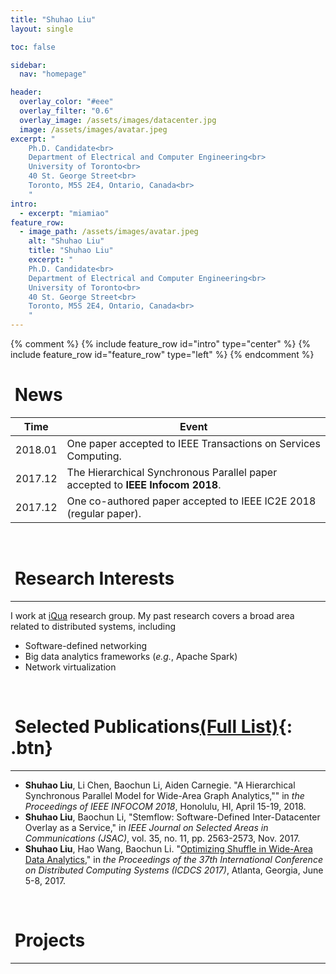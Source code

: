 ```yaml
---
title: "Shuhao Liu"
layout: single

toc: false

sidebar:
  nav: "homepage"

header:
  overlay_color: "#eee"
  overlay_filter: "0.6"
  overlay_image: /assets/images/datacenter.jpg
  image: /assets/images/avatar.jpeg
excerpt: "
    Ph.D. Candidate<br>
    Department of Electrical and Computer Engineering<br>
    University of Toronto<br>
    40 St. George Street<br>
    Toronto, M5S 2E4, Ontario, Canada<br>
    "
intro:
  - excerpt: "miamiao"
feature_row:
  - image_path: /assets/images/avatar.jpeg
    alt: "Shuhao Liu"
    title: "Shuhao Liu"
    excerpt: "
    Ph.D. Candidate<br>
    Department of Electrical and Computer Engineering<br>
    University of Toronto<br>
    40 St. George Street<br>
    Toronto, M5S 2E4, Ontario, Canada<br>
    "
---
```


{% comment %}
{% include feature_row id="intro" type="center" %}
{% include feature_row id="feature_row" type="left" %}
{% endcomment %}

# <i class="fa fa-newspaper fa-fw"></i>&nbsp;News

| Time  | Event |
|-------|-------|
|2018.01| One paper accepted to IEEE Transactions on Services Computing.|
|2017.12| The Hierarchical Synchronous Parallel paper accepted to **IEEE Infocom 2018**.|
|2017.12| One co-authored paper accepted to IEEE IC2E 2018 (regular paper).|

<br>

# <i class="fa fa-microchip fa-fw"></i>&nbsp;Research Interests
------------------

I work at [iQua](iqua.ece.toronto.edu) research group. My past research covers a broad area related to distributed systems, including
* Software-defined networking
* Big data analytics frameworks (*e.g.*, Apache Spark)
* Network virtualization

<br>

# <i class="fa fa-book fa-fw"></i>&nbsp;Selected Publications[(Full List)](/publication.html){: .btn}
------------------

+ **Shuhao Liu**, Li Chen, Baochun Li, Aiden Carnegie. "A Hierarchical Synchronous Parallel Model for Wide-Area Graph Analytics,"" in *the Proceedings of IEEE INFOCOM 2018*, Honolulu, HI, April 15-19, 2018.
+ **Shuhao Liu**, Baochun Li, "Stemflow: Software-Defined Inter-Datacenter Overlay as a Service," in *IEEE Journal on Selected Areas in Communications (JSAC)*, vol. 35, no. 11, pp. 2563-2573, Nov. 2017.
+ **Shuhao Liu**, Hao Wang, Baochun Li. "[Optimizing Shuffle in Wide-Area Data Analytics](http://iqua.ece.toronto.edu/papers/sliu-icdcs17.pdf)," in *the Proceedings of the 37th International Conference on Distributed Computing Systems (ICDCS 2017)*, Atlanta, Georgia, June 5-8, 2017.

<br>

# <i class="fa fa-tasks fa-fw"></i>&nbsp;Projects
------------------
